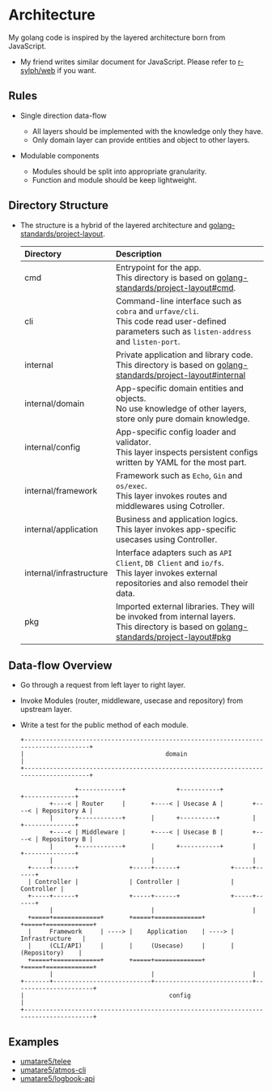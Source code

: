 # Architecture

My golang code is inspired by the layered architecture born from JavaScript.

- My friend writes similar document for JavaScript. Please refer to [r-sylph/web](https://github.com/r-sylph/web/blob/master/.github/ARCHITECTURE.md) if you want.

## Rules

- Single direction data-flow

  - All layers should be implemented with the knowledge only they have.
  - Only domain layer can provide entities and object to other layers.

- Modulable components

  - Modules should be split into appropriate granularity.
  - Function and module should be keep lightweight.

## Directory Structure

- The structure is a hybrid of the layered architecture and [golang-standards/project-layout](https://github.com/golang-standards/project-layout).

  | Directory               | Description                                                                                                                                                                                          |
  | :---------------------- | :--------------------------------------------------------------------------------------------------------------------------------------------------------------------------------------------------- |
  | cmd                     | Entrypoint for the app. <br>This directory is based on [golang-standards/project-layout#cmd](https://github.com/golang-standards/project-layout#cmd).                                                |
  | cli                     | Command-line interface such as `cobra` and `urfave/cli`. <br>This code read user-defined parameters such as `listen-address` and `listen-port`.                                                      |
  | internal                | Private application and library code. <br>This directory is based on [golang-standards/project-layout#internal](https://github.com/golang-standards/project-layout#internal)                         |
  | internal/domain         | App-specific domain entities and objects.<br>No use knowledge of other layers, store only pure domain knowledge.                                                                                     |
  | internal/config         | App-specific config loader and validator.<br>This layer inspects persistent configs written by YAML for the most part.                                                                               |
  | internal/framework      | Framework such as `Echo`, `Gin` and `os/exec`.<br>This layer invokes routes and middlewares using Cotroller.                                                                                         |
  | internal/application    | Business and application logics.<br>This layer invokes app-specific usecases using Controller.                                                                                                       |
  | internal/infrastructure | Interface adapters such as `API Client`, `DB Client` and `io/fs`.<br>This layer invokes external repositories and also remodel their data.                                                           |
  | pkg                     | Imported external libraries. They will be invoked from internal layers. <br>This directory is based on [golang-standards/project-layout#pkg](https://github.com/golang-standards/project-layout#pkg) |

## Data-flow Overview

- Go through a request from left layer to right layer.
- Invoke Modules (router, middleware, usecase and repository) from upstream layer.
- Write a test for the public method of each module.

  ```plaintext
  +-------------------------------------------------------------------------------------+
  |                                       domain                                        |
  +-------------------------------------------------------------------------------------+

                 +------------+              +-----------+               +--------------+
          +----< | Router     |       +----< | Usecase A |        +----< | Repository A |
          |      +------------+       |      +----------+         |      +--------------+
          +----< | Middleware |       +----< | Usecase B |        +----< | Repository B |
          |      +------------+       |      +-----------+        |      +--------------+
          |                           |                           |
    +-----+------+              +-----+------+              +-----+------+
    | Controller |              | Controller |              | Controller |
    +-----+------+              +-----+------+              +-----+------+
          |                           |                           |
    +=====+=============+       +=====+=============+       +=====+=============+
    |     Framework     | ----> |    Application    | ----> |  Infrastructure   |
    |     (CLI/API)     |       |     (Usecase)     |       |   (Repository)    |
    +=====+=============+       +=====+=============+       +=====+=============+
          |                           |                           |
  +-------+---------------------------+---------------------------+----------------------+
  |                                        config                                        |
  +--------------------------------------------------------------------------------------+
  ```

## Examples

- [umatare5/telee](https://github.com/umatare5/telee)
- [umatare5/atmos-cli](https://github.com/umatare5/atmos-cli)
- [umatare5/logbook-api](https://github.com/umatare5/logbook-api)
